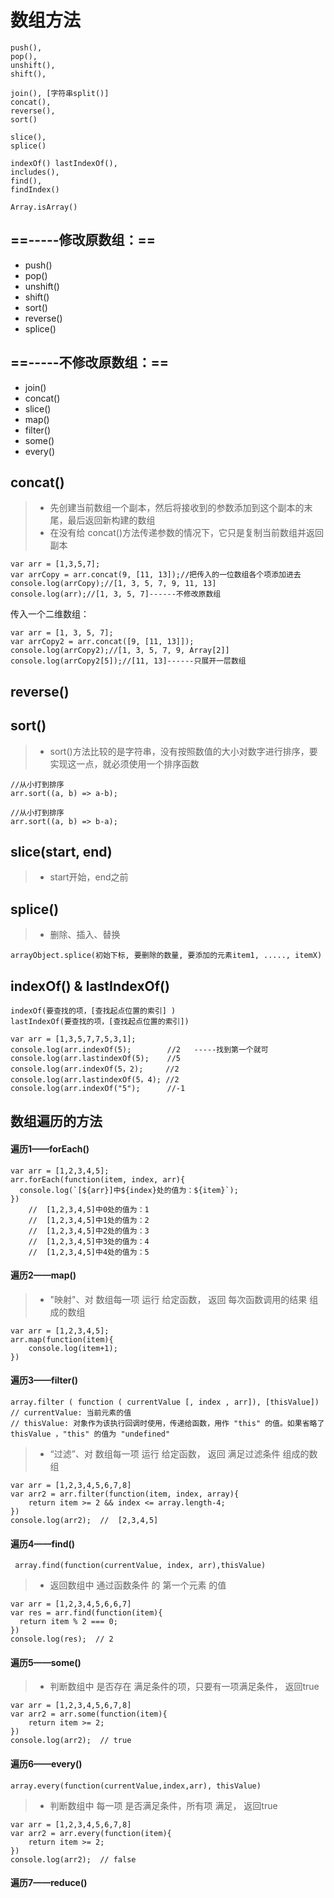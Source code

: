 # 数组方法
```
push(), 
pop(), 
unshift(), 
shift(),

join(), [字符串split()]
concat(), 
reverse(), 
sort()

slice(), 
splice()

indexOf() lastIndexOf(), 
includes(),
find(),
findIndex()

Array.isArray()
```
## ==-----修改原数组：==
- push()
- pop()
- unshift()
- shift()
- sort()
- reverse()
- splice()
## ==-----不修改原数组：==
- join()
- concat()
- slice()
- map()
- filter()
- some()
- every()

## concat()
> - 先创建当前数组一个副本，然后将接收到的参数添加到这个副本的末尾，最后返回新构建的数组
> - 在没有给 concat()方法传递参数的情况下，它只是复制当前数组并返回副本
```
var arr = [1,3,5,7];
var arrCopy = arr.concat(9, [11, 13]);//把传入的一位数组各个项添加进去
console.log(arrCopy);//[1, 3, 5, 7, 9, 11, 13]
console.log(arr);//[1, 3, 5, 7]------不修改原数组
```
传入一个二维数组：
```
var arr = [1, 3, 5, 7];
var arrCopy2 = arr.concat([9, [11, 13]]);
console.log(arrCopy2);//[1, 3, 5, 7, 9, Array[2]]
console.log(arrCopy2[5]);//[11, 13]------只展开一层数组
```
## reverse()

## sort()
> - sort()方法比较的是字符串，没有按照数值的大小对数字进行排序，要实现这一点，就必须使用一个排序函数
```
//从小打到排序
arr.sort((a, b) => a-b);

//从小打到排序
arr.sort((a, b) => b-a);
```

## slice(start, end)
> - start开始，end之前

## splice()
> - 删除、插入、替换
```
arrayObject.splice(初始下标, 要删除的数量, 要添加的元素item1, ....., itemX)
```
## indexOf() & lastIndexOf()
```
indexOf(要查找的项，[查找起点位置的索引] )
lastIndexOf(要查找的项，[查找起点位置的索引])
```
```
var arr = [1,3,5,7,7,5,3,1];
console.log(arr.indexOf(5);        //2   -----找到第一个就可
console.log(arr.lastindexOf(5);    //5
console.log(arr.indexOf(5，2);     //2
console.log(arr.lastindexOf(5，4); //2
console.log(arr.indexOf("5");      //-1
```



## 数组遍历的方法
#### 遍历1——forEach()
```
var arr = [1,2,3,4,5];
arr.forEach(function(item, index, arr){
  console.log(`[${arr}]中${index}处的值为：${item}`);  
})
    //  [1,2,3,4,5]中0处的值为：1
    //  [1,2,3,4,5]中1处的值为：2
    //  [1,2,3,4,5]中2处的值为：3
    //  [1,2,3,4,5]中3处的值为：4
    //  [1,2,3,4,5]中4处的值为：5
```

#### 遍历2——map()
> - "映射"、对  数组每一项  运行  给定函数， 返回 每次函数调用的结果  组成的数组
```
var arr = [1,2,3,4,5];
arr.map(function(item){
    console.log(item+1);
})
```
#### 遍历3——filter()

```
array.filter ( function ( currentValue [, index , arr]), [thisValue])
// currentValue: 当前元素的值
// thisValue: 对象作为该执行回调时使用，传递给函数，用作 "this" 的值。如果省略了 thisValue ，"this" 的值为 "undefined"
```
> - “过滤”、对  数组每一项  运行  给定函数， 返回 满足过滤条件  组成的数组
```
var arr = [1,2,3,4,5,6,7,8]
var arr2 = arr.filter(function(item, index, array){
    return item >= 2 && index <= array.length-4;
})
console.log(arr2);  //  [2,3,4,5]
```

#### 遍历4——find()
```
 array.find(function(currentValue, index, arr),thisValue)
```
> - 返回数组中  通过函数条件  的  第一个元素  的值  
```
var arr = [1,2,3,4,5,6,6,7]
var res = arr.find(function(item){
  return item % 2 === 0;
})
console.log(res);  // 2
```

#### 遍历5——some()
> - 判断数组中  是否存在  满足条件的项，只要有一项满足条件， 返回true
```
var arr = [1,2,3,4,5,6,7,8]
var arr2 = arr.some(function(item){
    return item >= 2;
})
console.log(arr2);  // true
```
#### 遍历6——every()
```
array.every(function(currentValue,index,arr), thisValue)
```
> - 判断数组中  每一项  是否满足条件，所有项  满足， 返回true
```
var arr = [1,2,3,4,5,6,7,8]
var arr2 = arr.every(function(item){
    return item >= 2;
})
console.log(arr2);  // false
```
#### 遍历7——reduce()
